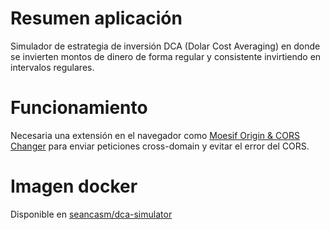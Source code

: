 # Resumen aplicación
Simulador de estrategia de inversión DCA (Dolar Cost Averaging) en donde se invierten montos de dinero de forma regular y consistente invirtiendo en intervalos regulares.

# Funcionamiento
Necesaria una extensión en el navegador como [Moesif Origin & CORS Changer](https://www.example.com](https://chromewebstore.google.com/detail/digfbfaphojjndkpccljibejjbppifbc)https://chromewebstore.google.com/detail/digfbfaphojjndkpccljibejjbppifbc) para enviar peticiones cross-domain y evitar el error del CORS.

# Imagen docker
Disponible en [seancasm/dca-simulator](https://hub.docker.com/r/seancasm/dca-simulator)


